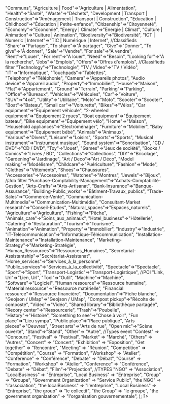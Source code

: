 <?php
	return array(
		//Filliaire
		"Commons"=>"Communs",
		"Agriculture | Food"=>"Agriculture | Alimentation",
		"Health"=>"Santé",
		"Waste"=>"Déchets",
		"Development | Transport | Construction"=>"Aménagement | Transport | Construction",
		"Education | Childhood"=>"Éducation | Petite-enfance",
		"Citizenship"=>"Citoyenneté",
		"Economy"=>"Economie",
		"Energy | Climate"=>"Energie | Climat",
		"Culture | Animation"=>"Culture | Animation",
		"Biodiversity"=>"Biodiversité",
		"ICT | Numeric | Internet"=>"TIC | Numérique | Internet",
		//Classifieds
        "Share"=>"Partager", 
        "To share"=>"À partager",
        "Give"=>"Donner",   
        "To give"=>"À donner",        
        "Sale"=>"Vendre",  
        "For sale"=>"À vendre",            
        "Rent"=>"Louer",   
        "For rent"=>"À louer",
        "Need"=>"Besoin", 
        "Looking for"=>"À la recherche",   
        "Jobs"=>"Emplois", 
        "Offers"=>"Offres d'emplois", 
        //Classifieds filter
        "Technology"=>"Technologie", 
        "TV / Video"=>"TV / Vidéo", 
        "IT"=>"Informatique", 
        "Touchpads"=>"Tablettes", 
        "Telephony"=>"Téléphonie", 
        "Camera"=>"Appareils photos", 
        "Audio device"=>"Appareil audio",
        "Property"=>"Immobilier",
        "House"=>"Maison",
        "Flat"=>"Appartement", 
        "Ground"=>"Terrain", 
        "Parking"=>"Parking", 
        "Office"=>"Bureaux",
        "Vehicles"=>"Véhicules",
        "Car"=>"Voiture", 
        "SUV"=>"4x4", 
        "Utility"=>"Utilitaire", 
        "Moto"=>"Moto", 
        "Scooter"=>"Scooter", 
        "Boat"=>"Bateau", 
        "Small car"=>"Voiturette", 
        "Bikes"=>"Vélos",
        "Car equipment"=>"Équipement véhicule",
        "2-wheeled equipment"=>"Équipement 2 roues",
        "Boat equipment"=>"Équipement bateau",
        "Bike equipment"=>"Équipement vélo",
        "Home"=>"Maison",
        "Household appliances"=>"Electroménager",
        "Furniture"=>"Mobilier", 
        "Baby equipment"=>"Équipement bébé", 
        "Animals"=>"Animaux", 
        "Various"=>"Divers",
        "Leisure"=>"Loisirs",
        "Sports"=>"Sports", 
		"Musical instrument"=>"Instrument musique", 
		"Sound system"=>"Sonorisation", 
		"CD / DVD"=>"CD / DVD",
		"Toy"=>"Jouet", 
		"Games"=>"Jeux de société", 
		"Books / Comics"=>"Livres / BD", 
		"Collections"=>"Collections", 
		"DIY"=>"Bricolage", 
		"Gardening"=>"Jardinage", 
		"Art / Deco"=>"Art / Déco", 
		"Model making"=>"Modélisme", 
		"Childcare"=>"Puériculture",
		"Fashion"=>"Mode",
		"Clothes"=>"Vêtements", 
        "Shoes"=>"Chaussures", 
        "Accessories"=>"Accessoires", 
        "Watches"=>"Montres", 
        "Jewels"=>"Bijoux",
        //Job filter
        "Purchase-Comptability-Management"=>"Achats-Comptabilité-Gestion",
        "Arts-Crafts"=>"Arts-Artisanat",
        "Bank-Insurance"=>"Banque-Assurance",
        "Building-Public_works"=>"Bâtiment-Travaux_publics",
        "Trade-Sales"=>"Commerce-Vente",
        "Communication-Multimedia"=>"Communication-Multimédia",
        "Consultant-Market research"=>"Conseil-Etudes",
        "Natural_spaces"=>"Espaces_naturels",
        "Agriculture"=>"Agriculture",
        "Fishing"=>"Pêche",
        "Animals_care"=>"Soins_aux_animaux",
        "Hotel_business"=>"Hôtellerie",
        "Catering"=>"Restauration",
        "Tourism"=>"Tourisme",
        "Animation"=>"Animation",
        "Property"=>"Immobilier",
        "Industry"=>"Industrie",
        "IT-Telecommunication"=>"Informatique-Télécommunication",
        "Installation-Maintenance"=>"Installation-Maintenance",
        "Marketing-Strategy"=>"Marketing-Stratégie",
        "Human_Ressources"=>"Ressources_Humaines",
        "Secretariat-Assistantship"=>"Secrétariat-Assistanat",
        "Home_services"=>"Services_à_la_personne",
        "Public_services"=>"Services_à_la_collectivité",
        "Spectacle"=>"Spectacle",
        "Sport"=>"Sport",
        "Transport-Logistic"=>"Transport-Logistique",

        //POI
        "Link, Url"=>"Lien, Url",
        "Tool"=>"Outil",
        "Machine"=>"Machine",
        "Software"=>"Logiciel",
        "Human ressource"=>"Ressource humaine",
        "Material ressource"=>"Ressource matérielle",
        "Financial ressource"=>"Ressource financière",
        "Documentation"=>"Fiche blanche",
        "Geojson / UMap"=>"Geojson / UMap",
        "Compost pickup"=>"Récolte de composte",
        "Video"=>"Vidéo",
        "Shared library"=>"Bibliothèque partagée",
        "Recory center"=>"Ressourcerie",
        "Trash"=>"Poubelle",
        "History"=>"Histoire",
        "Something to see"=>"Chose à voir",
        "Fun place"=>"Lieu sympa",
        "Public place"=>"Place publique",
        "Arts pieces"=>"Oeuvres",
        "Street arts"=>"Arts de rue",
        "Open mic"=>"Scène ouverte",
        "Stand"=>"Stand",
        "Other"=> "Autre",

        //Types event
		"Contest" => "Concours",
	    "Festival" => "Festival",
	    "Market" => "Marché",
	    "Others" => "Autres",
	    "Concert" => "Concert",
	    "Exhibition" => "Exposition",
	    "Get together" => "Rencontre",
	    "Meeting" => "Réunion",
	    "Competition" => "Compétition",
	    "Course" => "Formation",
	    "Workshop" => "Atelier",
	    "Conference" => "Conférence",
	    "Debate" => "Débat",
	    "Course" => "Formation",
    	"Workshop" => "Atelier",
    	"Conference" => "Conférence",
    	"Debate" => "Débat",
		"Film"=>"Projection",
        //TYPES
        "NGO" => "Association",
        "LocalBusiness" => "Entreprise",
        "Local Business" => "Entreprise",
        "Group" => "Groupe",
        "Government Organization" => "Service Public",
        "the NGO" => "l'association",
        "the localBusiness" => "l'entreprise",
        "Local Business" => "Entreprise",
        "the group" => "le collectif",
        "the Group" => "le groupe",
        "the government organization" => "l'organisation gouvernementale",
	);
?>